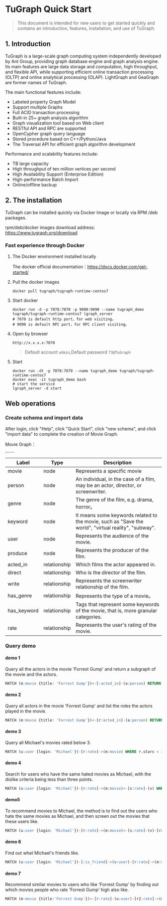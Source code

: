 # TuGraph Quick Start

> This document is intended for new users to get started quickly and contains an introduction, features, installation, and use of TuGraph.

## 1. Introduction

TuGraph is a large-scale graph computing system independently developed by Ant Group, providing graph database engine and graph analysis engine. Its main features are large data storage and computation, high throughput, and flexible API, while supporting efficient online transaction processing (OLTP) and online analytical processing (OLAP). LightGraph and GeaGraph are former names of TuGraph.

The main functional features include:

- Labeled property Graph Model
- Support multiple Graphs
- Full ACID transaction processing
- Built-in 25+ graph analysis algorithm
- Graph visualization tool based on Web client
- RESTful API and RPC are supported
- OpenCypher graph query language
- Stored procedure based on C++/Python/Java
- The Traversal API for efficient graph algorithm development

Performance and scalability features include:

- TB large capacity
- High throughput of ten million vertices per second
- High Availability Support (Enterprise Edition)
- High-performance Batch Import
- Online/offline backup

## 2. The installation

TuGraph can be installed quickly via Docker Image or locally via RPM /deb packages.

rpm/deb/docker images download address: https://www.tugraph.org/download

### Fast experience through Docker

1. The Docker environment installed locally

   The docker official documentation：https://docs.docker.com/get-started/

2. Pull the docker images

   ```shell
   docker pull tugraph/tugraph-runtime-centos7
   ```

3. Start docker

   ```shell
   docker run -d -p 7070:7070 -p 9090:9090 --name tugraph_demo tugraph/tugraph-runtime-centos7 lgraph_server
   # 7070 is default http port，for web visiting。
   # 9090 is default RPC port，for RPC client visiting。

   ```

4. Open by browser

   `http://x.x.x.x:7070`

   > Default account `admin`,Default password `73@TuGraph`

5. Start
   ```shell
   docker run -dt -p 7070:7070 --name tugraph_demo tugraph/tugraph-runtime-centos7
   docker exec -it tugraph_demo bash
   # start the service
   lgraph_server -d start
   ```

## Web operations

### Create schema and import data

After login, click "Help", click "Quick Start", click "new schema", and click "import data" to complete the creation of Movie Graph.

Movie Graph：

<img src="https://tugraph-web-static.oss-cn-beijing.aliyuncs.com/%E6%96%87%E6%A1%A3/1.Guide/2.quick-start.png" alt="movie_schema" style="zoom: 25%;" />

| Label       | Type         | Description                                                                                         |
| ----------- | ------------ | --------------------------------------------------------------------------------------------------- |
| movie       | node         | Represents a specific movie                                                                         |
| person      | node         | An individual, in the case of a film, may be an actor, director, or screenwriter.                   |
| genre       | node         | The genre of the film, e.g. drama, horror。                                                         |
| keyword     | node         | It means some keywords related to the movie, such as "Save the world", "virtual reality", "subway". |
| user        | node         | Represents the audience of the movie.                                                               |
| produce     | node         | Represents the producer of the film.                                                                |
| acted_in    | relationship | Which films the actor appeared in.                                                                  |
| direct      | relationship | Who is the director of the film.                                                                    |
| write       | relationship | Represents the screenwriter relationship of the film.                                               |
| has_genre   | relationship | Represents the type of a movie。                                                                    |
| has_keyword | relationship | Tags that represent some keywords of the movie, that is, more granular categories.                  |
| rate        | relationship | Represents the user's rating of the movie.                                                          |

### Query demo

#### demo 1

Query all the actors in the movie 'Forrest Gump' and return a subgraph of the movie and the actors.

```sql
MATCH (m:movie {title: 'Forrest Gump'})<-[:acted_in]-(a:person) RETURN a, m
```

#### demo 2

Query all actors in the movie 'Forrest Gump' and list the roles the actors played in the movie.

```sql
MATCH (m:movie {title: 'Forrest Gump'})<-[r:acted_in]-(a:person) RETURN a.name,r.role
```

#### demo 3

Query all Michael's movies rated below 3.

```sql
MATCH (u:user {login: 'Michael'})-[r:rate]->(m:movie) WHERE r.stars < 3 RETURN m.title, r.stars
```

#### demo 4

Search for users who have the same hated movies as Michael, with the dislike criteria being less than three points.

```sql
MATCH (u:user {login: 'Michael'})-[r:rate]->(m:movie)<-[s:rate]-(v) WHERE r.stars < 3 AND s.stars < 3 RETURN u, m, v
```

#### demo5

To recommend movies to Michael, the method is to find out the users who hate the same movies as Michael, and then screen out the movies that these users like.

```sql
MATCH (u:user {login: 'Michael'})-[r:rate]->(m:movie)<-[s:rate]-(v)-[r2:rate]->(m2:movie) WHERE r.stars < 3 AND s.stars < 3 AND r2.stars > 3 RETURN u, m, v, m2
```

#### demo 6

Find out what Michael's friends like.

```sql
MATCH (u:user {login: 'Michael'})-[:is_friend]->(v:user)-[r:rate]->(m:movie) WHERE r.stars > 3 RETURN u, v, m
```

#### demo 7

Recommend similar movies to users who like 'Forrest Gump' by finding out which movies people who rate 'Forrest Gump' high also like.

```sql
MATCH (m:movie {title:'Forrest Gump'})<-[r:rate]-(u:user)-[r2:rate]->(m2:movie) WHERE r.stars>3 AND r2.stars>3 RETURN m, u,m2
```

